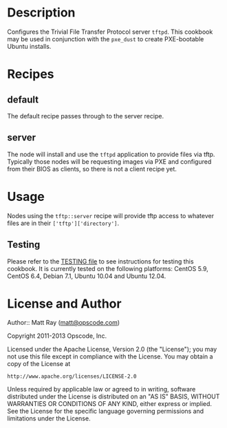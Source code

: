 Description
===========
Configures the Trivial File Transfer Protocol server `tftpd`. This cookbook may be used in conjunction with the `pxe_dust` to create PXE-bootable Ubuntu installs.

Recipes
=======

default
-------
The default recipe passes through to the server recipe.

server
------
The node will install and use the `tftpd` application to provide files via tftp. Typically those nodes will be requesting images via PXE and configured from their BIOS as clients, so there is not a client recipe yet.

Usage
=====
Nodes using the `tftp::server` recipe will provide tftp access to whatever files are in their `['tftp']['directory']`.

Testing
-------
Please refer to the [TESTING file](TESTING.md) to see instructions for testing this cookbook. It is currently tested on the following platforms: CentOS 5.9, CentOS 6.4, Debian 7.1, Ubuntu 10.04 and Ubuntu 12.04.

License and Author
==================

Author:: Matt Ray (<matt@opscode.com>)

Copyright 2011-2013 Opscode, Inc.

Licensed under the Apache License, Version 2.0 (the "License");
you may not use this file except in compliance with the License.
You may obtain a copy of the License at

    http://www.apache.org/licenses/LICENSE-2.0

Unless required by applicable law or agreed to in writing, software
distributed under the License is distributed on an "AS IS" BASIS,
WITHOUT WARRANTIES OR CONDITIONS OF ANY KIND, either express or implied.
See the License for the specific language governing permissions and
limitations under the License.
